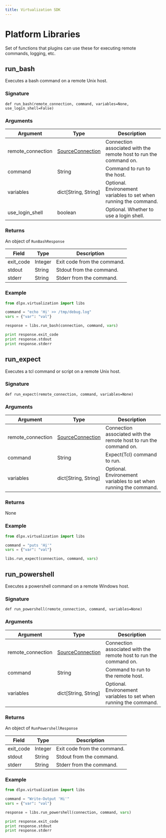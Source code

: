 ```yaml
---
title: Virtualization SDK
---
```


# Platform Libraries
Set of functions that plugins can use these for executing remote commands, logging, etc.

## run_bash

Executes a bash command on a remote Unix host.

### Signature

`def run_bash(remote_connection, command, variables=None, use_login_shell=False)`

### Arguments

Argument | Type | Description
-------- | ---- | -----------
remote_connection | [SourceConnection](Classes.md#sourceconnection) | Connection associated with the remote host to run the command on.
command | String | Command to run to the host.
variables | dict[String, String] | Optional. Environement variables to set when running the command.
use_login_shell | boolean | Optional. Whether to use a login shell.

### Returns
An object of `RunBashResponse`

Field | Type | Description
----- | ---- | -----------
exit_code | Integer | Exit code from the command.
stdout | String | Stdout from the command.
stderr | String | Stderr from the command.

### Example

```python
from dlpx.virtualization import libs

command = "echo 'Hi' >> /tmp/debug.log"
vars = {"var": "val"}

response = libs.run_bash(connection, command, vars)

print response.exit_code
print response.stdout
print response.stderr
```

## run_expect

Executes a tcl command or script on a remote Unix host.

### Signature

`def run_expect(remote_connection, command, variables=None)`

### Arguments

Argument | Type | Description
-------- | ---- | -----------
remote_connection | [SourceConnection](Classes.md#sourceconnection) | Connection associated with the remote host to run the command on.
command | String | Expect(Tcl) command to run.
variables | dict[String, String] | Optional. Environement variables to set when running the command.

### Returns

None

### Example

```python
from dlpx.virtualization import libs

command = "puts 'Hi'"
vars = {"var": "val"}

libs.run_expect(connection, command, vars)
```

## run_powershell

Executes a powershell command on a remote Windows host.

### Signature

`def run_powershell(remote_connection, command, variables=None)`

### Arguments

Argument | Type | Description
-------- | ---- | -----------
remote_connection | [SourceConnection](Classes.md#sourceconnection) | Connection associated with the remote host to run the command on.
command | String | Command to run to the remote host.
variables | dict[String, String] | Optional. Environement variables to set when running the command.

### Returns
An object of `RunPowershellResponse`

Field | Type | Description
----- | ---- | -----------
exit_code | Integer | Exit code from the command.
stdout | String | Stdout from the command.
stderr | String | Stderr from the command.

### Example

```python
from dlpx.virtualization import libs

command = "Write-Output 'Hi'"
vars = {"var": "val"}

response = libs.run_powershell(connection, command, vars)

print response.exit_code
print response.stdout
print response.stderr
```